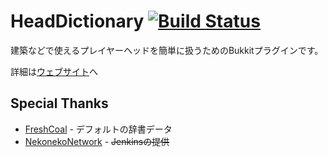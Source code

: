 # HeadDictionary [![Build Status](https://travis-ci.org/misterT2525/HeadDictionary.svg?branch=master)](https://travis-ci.org/misterT2525/HeadDictionary)

建築などで使えるプレイヤーヘッドを簡単に扱うためのBukkitプラグインです。

詳細は[ウェブサイト](https://misterT2525.github.io/HeadDictionary/)へ

## Special Thanks

* [FreshCoal](http://heads.freshcoal.com/maincollection.php) - デフォルトの辞書データ
* [NekonekoNetwork](https://www.nekonekoserver.net/) - ~~Jenkinsの提供~~
